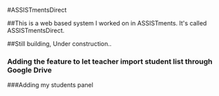 #ASSISTmentsDirect

##This is a web based system I worked on in ASSISTments. It's called ASSISTmentsDirect.

##Still building, Under construction..

### Adding the feature to let teacher import student list through Google Drive
###Adding my students panel